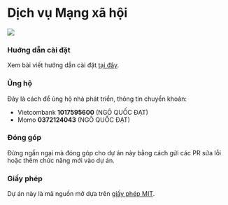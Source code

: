 # Dịch vụ Mạng xã hội

![](https://user-images.githubusercontent.com/56961917/171131686-fcd04e30-e23a-4132-b3cf-e8c2b655e6a1.png)

### Huớng dẫn cài đặt

Xem bài viết hướng dẫn cài đặt [tại đây](https://github.com/datlechin/DichVu-MXH/wiki/Hướng-dẫn-cài-đặt).

### Ủng hộ

Đây là cách để ủng hộ nhà phát triển, thông tin chuyển khoản:

- Vietcombank **1017595600** (NGÔ QUỐC ĐẠT)
- Momo **0372124043** (NGÔ QUỐC ĐẠT)

### Đóng góp

Đừng ngần ngại mà đóng góp cho dự án này bằng cách gửi các PR sửa lỗi hoặc thêm chức năng mới vào dự án.

### Giấy phép

Dự án này là mã nguồn mở dựa trên [giấy phép MIT](https://opensource.org/licenses/MIT).
